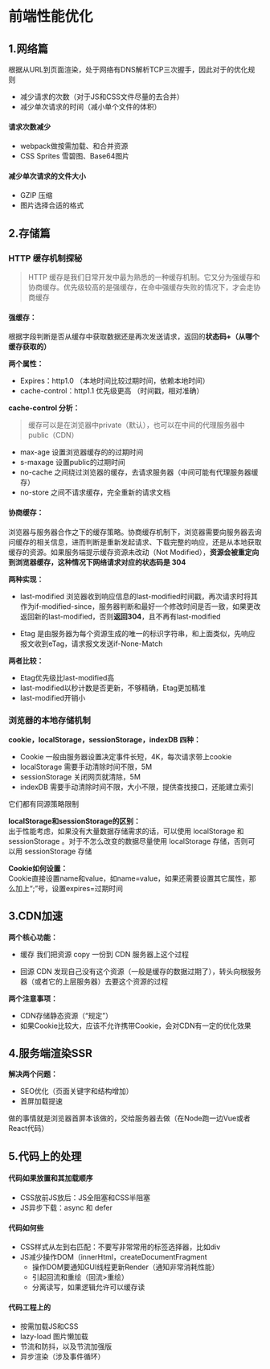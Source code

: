 # 前端性能优化

## 1.网络篇
根据从URL到页面渲染，处于网络有DNS解析TCP三次握手，因此对于的优化规则

- 减少请求的次数（对于JS和CSS文件尽量的去合并）
- 减少单次请求的时间（减小单个文件的体积）

#### 请求次数减少
- webpack做按需加载、和合并资源
- CSS Sprites 雪碧图、Base64图片

#### 减少单次请求的文件大小
- GZIP 压缩
- 图片选择合适的格式


## 2.存储篇

### HTTP 缓存机制探秘
> HTTP 缓存是我们日常开发中最为熟悉的一种缓存机制。它又分为强缓存和协商缓存。优先级较高的是强缓存，在命中强缓存失败的情况下，才会走协商缓存

#### 强缓存：
根据字段判断是否从缓存中获取数据还是再次发送请求，返回的**状态码+（从哪个缓存获取的）**     

**两个属性：**
- Expires：http1.0 （本地时间比较过期时间，依赖本地时间）
- cache-control：http1.1 优先级更高 （时间戳，相对准确）

**cache-control 分析：**
> 缓存可以是在浏览器中private（默认），也可以在中间的代理服务器中public（CDN）
- max-age  设置浏览器缓存的的过期时间
- s-maxage 设置public的过期时间
- no-cache 之间绕过浏览器的缓存，去请求服务器（中间可能有代理服务器缓存）
- no-store 之间不请求缓存，完全重新的请求文档

#### 协商缓存：
浏览器与服务器合作之下的缓存策略。协商缓存机制下，浏览器需要向服务器去询问缓存的相关信息，进而判断是重新发起请求、下载完整的响应，还是从本地获取缓存的资源。如果服务端提示缓存资源未改动（Not Modified），**资源会被重定向到浏览器缓存，这种情况下网络请求对应的状态码是 304**

**两种实现：**
- last-modified 浏览器收到响应信息的last-modified时间戳，再次请求时将其作为if-modified-since，服务器判断和最好一个修改时间是否一致，如果更改返回新的last-modified，否则**返回304**，且不再有last-modified
    
- Etag 是由服务器为每个资源生成的唯一的标识字符串，和上面类似，先响应报文收到eTag，请求报文发送if-None-Match

**两者比较：**
- Etag优先级比last-modified高
- last-modified以秒计数是否更新，不够精确，Etag更加精准
- last-modified开销小

### 浏览器的本地存储机制
**cookie，localStorage，sessionStorage，indexDB 四种：**
- Cookie 一般由服务器设置决定事件长短，4K，每次请求带上cookie
- localStorage 需要手动清除时间不限，5M
- sessionStorage 关闭网页就清除，5M
- indexDB 需要手动清除时间不限，大小不限，提供查找接口，还能建立索引

它们都有同源策略限制

**localStorage和sessionStorage的区别：**        
出于性能考虑，如果没有大量数据存储需求的话，可以使用 localStorage 和 sessionStorage 。对于不怎么改变的数据尽量使用 localStorage 存储，否则可以用 sessionStorage 存储
	
**Cookie如何设置：**        
Cookie直接设置name和value，如name=value，如果还需要设置其它属性，那么加上“;”号，设置expires=过期时间


## 3.CDN加速
**两个核心功能：**
- 缓存
我们把资源 copy 一份到 CDN 服务器上这个过程

- 回源
CDN 发现自己没有这个资源（一般是缓存的数据过期了），转头向根服务器（或者它的上层服务器）去要这个资源的过程

**两个注意事项：**
- CDN存储静态资源（“规定”）
- 如果Cookie比较大，应该不允许携带Cookie，会对CDN有一定的优化效果

## 4.服务端渲染SSR
**解决两个问题：**
- SEO优化（页面关键字和结构增加）
- 首屏加载提速

做的事情就是浏览器首屏本该做的，交给服务器去做（在Node跑一边Vue或者React代码）

## 5.代码上的处理

#### 代码如果放置和其加载顺序
- CSS放前JS放后：JS全阻塞和CSS半阻塞
- JS异步下载：async 和 defer

#### 代码如何些
- CSS样式从左到右匹配：不要写非常常用的标签选择器，比如div
- JS减少操作DOM（innerHtml，createDocumentFragment
    - 操作DOM要通知GUI线程更新Render（通知非常消耗性能）
    - 引起回流和重绘（回流>重绘）
    - 分离读写，如果逻辑允许可以缓存读

#### 代码工程上的
- 按需加载JS和CSS
- lazy-load 图片懒加载
- 节流和防抖，以及节流加强版
- 异步渲染（涉及事件循环）